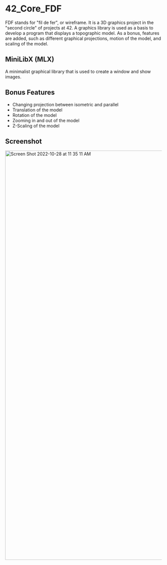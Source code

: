 # 42_Core_FDF
FDF stands for "fil de fer", or wireframe. It is a 3D graphics project in the "second circle" of projects at 42. A graphics library is used as a basis to develop a program that displays a topographic model. As a bonus, features are added, such as different graphical projections, motion of the model, and scaling of the model.

## MiniLibX (MLX)
A minimalist graphical library that is used to create a window and show images.

## Bonus Features
- Changing projection between isometric and parallel
- Translation of the model
- Rotation of the model
- Zooming in and out of the model
- Z-Scaling of the model

## Screenshot
<img width="1312" alt="Screen Shot 2022-10-28 at 11 35 11 AM" src="https://user-images.githubusercontent.com/46035129/198556210-945d8773-a2c8-4288-89d8-a15f4d3462ab.png">
